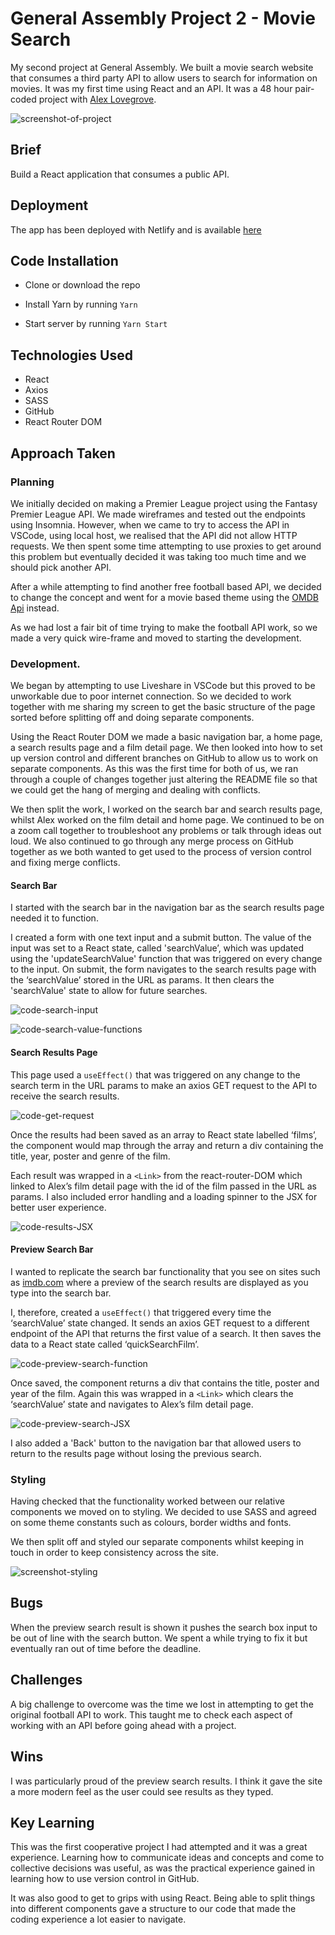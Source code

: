 
# General Assembly Project 2 - Movie Search

My second project at General Assembly. We built a movie search website that consumes a third party API to allow users to search for information on movies. It was my first time using React and an API. It was a 48 hour pair-coded project with [Alex Lovegrove](https://github.com/lovegroa). 

![screenshot-of-project](https://i.imgur.com/8KtXLig.png)

## Brief

Build a React application that consumes a public API.

## Deployment

The app has been deployed with Netlify and is available [here](https://jonnyalexfilmsearch123.netlify.app/)




## Code Installation

* Clone or download the repo

* Install Yarn by running `Yarn`

* Start server by running `Yarn Start`

## Technologies Used

* React 
* Axios
* SASS
* GitHub
* React Router DOM



## Approach Taken

### Planning

We initially decided on making a Premier League project using the Fantasy Premier League API. We made wireframes and tested out the endpoints using Insomnia. However, when we came to try to access the API in VSCode, using local host, we realised that the API did not allow HTTP requests. We then spent some time attempting to use proxies to get around this problem but eventually decided it was taking too much time and we should pick another API.

After a while attempting to find another free football based API, we decided to change the concept and went for a movie based theme using the [OMDB Api](http://www.omdbapi.com/) instead.

As we had lost a fair bit of time trying to make the football API work, so we made a very quick wire-frame and moved to starting the development.

### Development.

We began by attempting to use Liveshare in VSCode but this proved to be unworkable due to poor internet connection. So we decided to work together with me sharing my screen to get the basic structure of the page sorted before splitting off and doing separate components.

Using the React Router DOM we made a basic navigation bar, a home page, a search results page and a film detail page. We then looked into how to set up version control and different branches on GitHub to allow us to work on separate components. As this was the first time for both of us, we ran through a couple of changes together just altering the README file so that we could get the hang of merging and dealing with conflicts.

We then split the work, I worked on the search bar and search results page, whilst Alex worked on the film detail and home page. We continued to be on a zoom call together to troubleshoot any problems or talk through ideas out loud. We also continued to go through any merge process on GitHub together as we both wanted to get used to the process of version control and fixing merge conflicts.

#### Search Bar

I started with the search bar in the navigation bar as the search results page needed it to function. 

I created a form with one text input and a submit button. The value of the input was set to a React state, called 'searchValue’, which was updated using the 'updateSearchValue' function that was triggered on every change to the input. On submit, the form navigates to the search results page with the ‘searchValue’ stored in the URL as params. It then clears the 'searchValue' state to allow for future searches.

![code-search-input](https://i.imgur.com/x2qDRWQ.png) 

![code-search-value-functions](https://i.imgur.com/0aeRb47.png )

#### Search Results Page

This page used a `useEffect()` that was triggered on any change to the search term in the URL params to make an axios GET request to the API to receive the search results.

![code-get-request](https://i.imgur.com/gx1XGCO.png)

Once the results had been saved as an array to React state labelled ‘films’, the component would map through the array and return a div containing the title, year, poster and genre of the film.

Each result was wrapped in a `<Link>` from the react-router-DOM which linked to Alex’s film detail page with the id of the film passed in the URL as params. I also included error handling and a loading spinner to the JSX for better user experience.

![code-results-JSX](https://i.imgur.com/oj5zdol.png)

#### Preview Search Bar

I wanted to replicate the search bar functionality that you see on sites such as [imdb.com](https://www.imdb.com/) where a preview of the search results are displayed as you type into the search bar.

I, therefore, created a `useEffect()` that triggered every time the ‘searchValue’ state changed. It sends an axios GET request to a different endpoint of the API that returns the first value of a search. It then saves the data to a React state called ‘quickSearchFilm’.

![code-preview-search-function](https://i.imgur.com/z5MEMjZ.png)

Once saved, the component returns a div that contains the title, poster and year of the film. Again this was wrapped in a `<Link>` which clears the ‘searchValue’ state and navigates to Alex’s film detail page.

![code-preview-search-JSX](https://i.imgur.com/SoMvXOW.png )

I also added a 'Back' button to the navigation bar that allowed users to return to the results page without losing the previous search. 

### Styling

Having checked that the functionality worked between our relative components we moved on to styling. We decided to use SASS and agreed on some theme constants such as colours, border widths and fonts.

We then split off and styled our separate components whilst keeping in touch in order to keep consistency across the site.

![screenshot-styling](https://i.imgur.com/zFc9C4b.png)


## Bugs

When the preview search result is shown it pushes the search box input to be out of line with the search button. We spent a while trying to fix it but eventually ran out of time before the deadline.

## Challenges

A big challenge to overcome was the time we lost in attempting to get the original football API to work. This taught me to check each aspect of working with an API before going ahead with a project.

## Wins

I was particularly proud of the preview search results. I think it gave the site a more modern feel as the user could see results as they typed.

## Key Learning

This was the first cooperative project I had attempted and it was a great experience. Learning how to communicate ideas and concepts and come to collective decisions was useful, as was the practical experience gained in learning how to use version control in GitHub.

It was also good to get to grips with using React. Being able to split things into different components gave a structure to our code that made the coding experience a lot easier to navigate.
